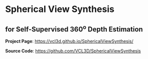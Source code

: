 # Spherical View Synthesis
## for Self-Supervised 360<sup>o</sup> Depth Estimation

__Project Page__: https://vcl3d.github.io/SphericalViewSynthesis/

__Source Code__: https://github.com/VCL3D/SphericalViewSynthesis
